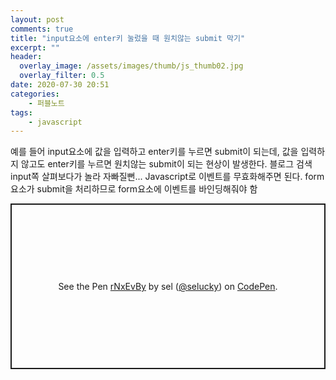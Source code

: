 ```yaml
---
layout: post
comments: true
title: "input요소에 enter키 눌렀을 때 원치않는 submit 막기"
excerpt: ""
header:
  overlay_image: /assets/images/thumb/js_thumb02.jpg
  overlay_filter: 0.5
date: 2020-07-30 20:51
categories:
    - 퍼블노트
tags:
    - javascript
---
```


예를 들어 input요소에 값을 입력하고 enter키를 누르면 submit이 되는데, 값을 입력하지 않고도 enter키를 누르면 원치않는 submit이 되는 현상이 발생한다. 블로그 검색 input쪽 살펴보다가 놀라 자빠질뻔... Javascript로 이벤트를 무효화해주면 된다. form요소가 submit을 처리하므로 form요소에 이벤트를 바인딩해줘야 함 

<p class="codepen" data-height="265" data-theme-id="default" data-default-tab="js,result" data-user="selucky" data-slug-hash="rNxEvBy" style="height: 265px; box-sizing: border-box; display: flex; align-items: center; justify-content: center; border: 2px solid; margin: 1em 0; padding: 1em;" data-pen-title="rNxEvBy">
  <span>See the Pen <a href="https://codepen.io/selucky/pen/rNxEvBy">
  rNxEvBy</a> by sel (<a href="https://codepen.io/selucky">@selucky</a>)
  on <a href="https://codepen.io">CodePen</a>.</span>
</p>
<script async src="https://static.codepen.io/assets/embed/ei.js"></script>